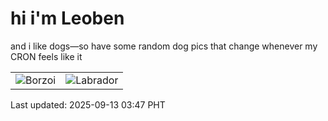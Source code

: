 # hi i'm Leoben

and i like dogs—so have some random dog pics that change whenever my CRON feels like it

|  |  |
|--------|----------|
| ![Borzoi](https://random-dog-vercel.vercel.app/api/random-borzoi?v=1757706450) | ![Labrador](https://random-dog-vercel.vercel.app/api/random-labrador?v=1757706450) |

Last updated: 2025-09-13 03:47 PHT
